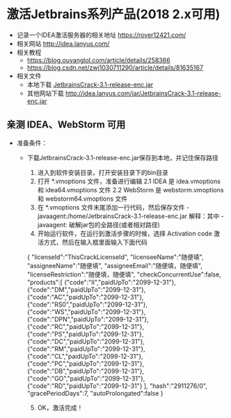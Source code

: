 # 激活Jetbrains系列产品(2018 2.x可用)

- 记录一个IDEA激活服务器的相关地址 https://rover12421.com/
- 相关网站 http://idea.lanyus.com/
- 相关教程 
  - https://blog.ouyanglol.com/article/details/258366
  - https://blog.csdn.net/zwj1030711290/article/details/81635167
- 相关文件
  - 本地下载 [JetbrainsCrack-3.1-release-enc.jar](./download/JetbrainsCrack-3.1-release-enc.jar)
  - 其他网站下载 http://idea.lanyus.com/jar/JetbrainsCrack-3.1-release-enc.jar

## 亲测 IDEA、WebStorm 可用

- 准备条件：
  - 下载JetbrainsCrack-3.1-release-enc.jar保存到本地，并记住保存路径


    1. 进入到软件安装目录，打开安装目录下的bin目录
    2. 打开 *.vmoptions 文件，准备进行编辑
      2.1 IDEA 是 idea.vmoptions 和 idea64.vmoptions 文件
      2.2 WebStorm 是 webstorm.vmoptions 和 webstorm64.vmoptions 文件
    3. 在 *.vmoptions 文件末尾添加一行代码，然后保存文件
        -javaagent:/home/JetbrainsCrack-3.1-release-enc.jar
        解释：其中 -javaagent: 破解jar包的全路径(或者相对路径)
    4. 开始运行软件，在运行到激活步骤的时候，选择 Activation code 激活方式，然后在输入框里面输入下面代码

    {
        "licenseId":"ThisCrackLicenseId",
        "licenseeName":"随便填",
        "assigneeName":"随便填",
        "assigneeEmail":"随便填，随便填",
        "licenseRestriction":"随便填，随便填",
        "checkConcurrentUse":false,
        "products":[
            {"code":"II","paidUpTo":"2099-12-31"},
            {"code":"DM","paidUpTo":"2099-12-31"},
            {"code":"AC","paidUpTo":"2099-12-31"},
            {"code":"RS0","paidUpTo":"2099-12-31"},
            {"code":"WS","paidUpTo":"2099-12-31"},
            {"code":"DPN","paidUpTo":"2099-12-31"},
            {"code":"RC","paidUpTo":"2099-12-31"},
            {"code":"PS","paidUpTo":"2099-12-31"},
            {"code":"DC","paidUpTo":"2099-12-31"},
            {"code":"RM","paidUpTo":"2099-12-31"},
            {"code":"CL","paidUpTo":"2099-12-31"},
            {"code":"PC","paidUpTo":"2099-12-31"},
            {"code":"DB","paidUpTo":"2099-12-31"},
            {"code":"GO","paidUpTo":"2099-12-31"},
            {"code":"RD","paidUpTo":"2099-12-31"}
        ],
        "hash":"2911276/0",
        "gracePeriodDays":7,
        "autoProlongated":false
    }
    
    5. OK，激活完成！

